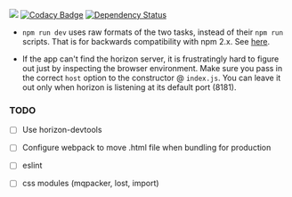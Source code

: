 ![](https://raw.githubusercontent.com/ellerbrock/open-source-badges/master/badges/licence-mit/mit-125x28.png)
[![Codacy Badge](https://api.codacy.com/project/badge/Grade/9d217b4bfc4e48ee9a2582237443ad14)](https://www.codacy.com/app/dorukk/hz-react-boilerplate?utm_source=github.com&amp;utm_medium=referral&amp;utm_content=Norm-/hz-react-boilerplate&amp;utm_campaign=Badge_Grade)
[![Dependency Status](https://www.versioneye.com/user/projects/580e766c912815137ff3c6c6/badge.svg?style=flat-square)](https://www.versioneye.com/user/projects/580e766c912815137ff3c6c6)

* `npm run dev` uses raw formats of the two tasks, instead of their `npm run` scripts. That is for backwards compatibility with npm 2.x. See [here](https://github.com/kimmobrunfeldt/concurrently/issues/4).

* If the app can't find the horizon server, it is frustratingly hard to figure out just by inspecting the browser environment. Make sure you pass in the correct `host` option to the constructor @ `index.js`. You can leave it out only when horizon is listening at its default port (8181).

### TODO

- [ ] Use horizon-devtools

- [ ] Configure webpack to move .html file when bundling for production

- [ ] eslint

- [ ] css modules (mqpacker, lost, import)
